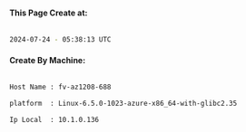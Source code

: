 
   
#### This Page Create at:

```bash

2024-07-24 - 05:38:13 UTC

```

#### Create By Machine:

```bash

Host Name : fv-az1208-688

platform  : Linux-6.5.0-1023-azure-x86_64-with-glibc2.35

Ip Local  : 10.1.0.136

```

